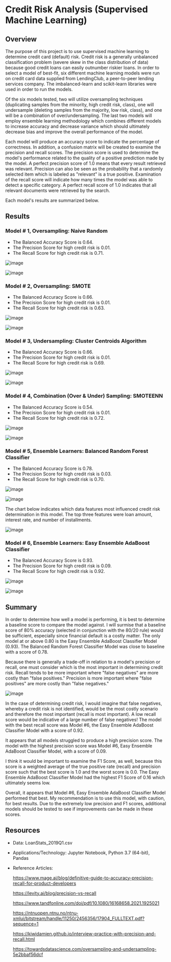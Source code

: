 # Credit Risk Analysis (Supervised Machine Learning)
## Overview

The purpose of this project is to use supervised machine learning to determine credit card (default) risk. Credit risk is a generally unbalanced classification problem (severe skew in the class distribution of data) because good credit loans can easily outnumber riskier loans. In order to select a model of best-fit, six different machine learning models were run on credit card data supplied from LendingClub, a peer-to-peer lending services company.  The imbalanced-learn and scikit-learn libraries were used in order to run the models.

Of the six models tested, two will utilize oversampling techniques (duplicating samples from the minority, high credit risk, class), one will undersample (deleting samples from the majority, low risk, class), and one will be a combination of over/undersampling.  The last two models will employ ensemble learning methodology which combines different models to increase accuracy and decrease variance which should ultimately decrease bias and improve the overall performance of the model.  

Each model will produce an accuracy score to indicate the percentage of correctness. In addition, a confusion matrix will be created to examine the precision and recall scores.  The precision score is used to determine the model's performance related to the quality of a positive prediction made by the model.  A perfect precision score of 1.0 means that every result retrieved was relevant. Precision can also be seen as the probability that a randomly selected item which is labeled as "relevant" is a true positive. Examination of the recall score will indicate how many times the model was able to detect a specific category. A perfect recall score of 1.0 indicates that all relevant documents were retrieved by the search. 

Each model's results are summarized below.

## Results

### Model # 1, Oversampling: Naive Random

- The Balanced Accuracy Score is 0.64.
- The Precision Score for high credit risk is 0.01.
- The Recall Score for high credit risk is 0.71.

![image](https://user-images.githubusercontent.com/102322707/185753641-16295405-148f-48ea-a6f1-ad50f1de9f82.png)

![image](https://user-images.githubusercontent.com/102322707/185753425-65172a0c-a266-4433-a3ad-fd893d1a69ca.png)

### Model # 2, Oversampling: SMOTE

- The Balanced Accuracy Score is 0.66.
- The Precision Score for high credit risk is 0.01.
- The Recall Score for high credit risk is 0.63.

![image](https://user-images.githubusercontent.com/102322707/185753708-d25217e5-77b0-4fd3-92f8-e22cd718edeb.png)

![image](https://user-images.githubusercontent.com/102322707/185753456-ab0d2492-639c-4b79-a353-7200f17f1ab9.png)

### Model # 3, Undersampling: Cluster Centroids Algorithm

- The Balanced Accuracy Score is 0.66.
- The Precision Score for high credit risk is 0.01.
- The Recall Score for high credit risk is 0.69.

![image](https://user-images.githubusercontent.com/102322707/185753746-b56f5582-13f4-4283-a018-c22d230500c2.png)

![image](https://user-images.githubusercontent.com/102322707/185753531-a7668739-231d-4dd3-a93e-18334fcb85f1.png)

### Model # 4, Combination (Over & Under) Sampling: SMOTEENN

- The Balanced Accuracy Score is 0.54.
- The Precision Score for high credit risk is 0.01.
- The Recall Score for high credit risk is 0.72.

![image](https://user-images.githubusercontent.com/102322707/185753772-f8a51ec1-8836-4e5c-b004-5073d5527d01.png)

![image](https://user-images.githubusercontent.com/102322707/185753575-ff7aaaa9-65fa-4777-a463-2c3995e87496.png)

### Model # 5, Ensemble Learners: Balanced Random Forest Classifier

- The Balanced Accuracy Score is 0.78.
- The Precision Score for high credit risk is 0.03.
- The Recall Score for high credit risk is 0.70.

![image](https://user-images.githubusercontent.com/102322707/185753929-578b0070-fc99-40ab-9ec1-fc64b6442abb.png)

![image](https://user-images.githubusercontent.com/102322707/185753962-28580559-a002-4bd3-8c87-adb4569e8971.png)

The chart below indicates which data features most influenced credit risk determination in this model.  The top three features were loan amount, interest rate, and number of installments.

![image](https://user-images.githubusercontent.com/102322707/185754081-4dd54a8c-50d6-4e99-a692-288c5b2841ef.png)


### Model # 6, Ensemble Learners:  Easy Ensemble AdaBoost Classifier

- The Balanced Accuracy Score is 0.93.
- The Precision Score for high credit risk is 0.09.
- The Recall Score for high credit risk is 0.92.

![image](https://user-images.githubusercontent.com/102322707/185754018-990fe680-1e69-47dd-b934-c659071d546f.png)

![image](https://user-images.githubusercontent.com/102322707/185754028-1e87c689-e791-49e8-a545-fe31e820bb28.png)

## Summary
In order to determine how well a model is performing, it is best to determine a baseline score to compare the model against. I will surmise that a baseline score of 80% accuracy (selected in conjunction with the 80/20 rule) would be sufficient, especially since financial default is a costly matter.  The only model at or above 0.80 is the Easy Ensemble AdaBoost Classifier Model (0.93). The Balanced Random Forest Classifier Model was close to baseline with a score of 0.78.  

Because there is generally a trade-off in relation to a model's precision or recall, one must consider which is the most important in determining credit risk. Recall tends to be more important where "false negatives" are more costly than "false positives."  Precision is more important where "false positives" are more costly than "false negatives."  

![image](https://user-images.githubusercontent.com/102322707/185755958-4c89d25c-9a52-4e1d-85ac-9781615bd1bb.png)

In the case of determining credit risk, I would imagine that false negatives, whereby a credit risk is not identified, would be the most costly scenario and therefore the most important (recall is most important).  A low recall score would be indicative of a large number of false negatives! The model with the best recall score was Model #6, the Easy Ensemble AdaBoost Classifier Model with a score of 0.92.

It appears that all models struggled to produce a high precision score. The model with the highest precision score was Model #6, Easy Ensemble AdaBoost Classifier Model, with a score of 0.09.

I think it would be important to examine the F1 Score, as well, because this score is a weighted average of the true positive rate (recall) and precision score such that the best score is 1.0 and the worst score is 0.0.  The Easy Ensemble AdaBoost Classifier Model had the highest F1 Score of 0.16 which ultimately seems low.

Overall, it appears that Model #6, Easy Ensemble AdaBoost Classifier Model performed that best.  My recommendation is to use this model, with caution, for best results.  Due to the extremely low precision and F1 scores, additional models should be tested to see if improvements can be made in these scores.

## Resources
- Data:  LoanStats_2019Q1.csv

- Applications/Technology: Jupyter Notebook, Python 3.7 (64-bit), Pandas

- Reference Articles:

     https://www.mage.ai/blog/definitive-guide-to-accuracy-precision-recall-for-product-developers

     https://levity.ai/blog/precision-vs-recall

     https://www.tandfonline.com/doi/pdf/10.1080/16168658.2021.1925021

     https://ntnuopen.ntnu.no/ntnu-xmlui/bitstream/handle/11250/2456356/17904_FULLTEXT.pdf?sequence=1

     https://kiwidamien.github.io/interview-practice-with-precision-and-recall.html
     
     https://towardsdatascience.com/oversampling-and-undersampling-5e2bbaf56dcf




